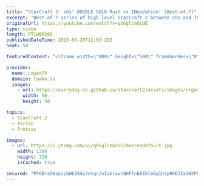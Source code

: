 ```yaml
---
title: "StarCraft 2: sOs' DOUBLE GOLD Rush vs INnoVation! (Best-of-7)"
excerpt: "Best-of-7 series of high level StarCraft 2 between sOs and INnoVation. This series has a variety of macro and cheese, and is the first return of sOs after he recently completed his military service in South Korea.  Support my work: https://patreon.com/lowkotv Lowko Merch: https://lowko.shop  My YouTube"
originalUrl: https://youtube.com/watch?v=qbGglcnGcUE
type: video
length: PT1H6M20S
publishedDateTime: 2023-03-20T12:03:10Z
heat: 50

featuredContent: "<iframe width=\"800\" height=\"500\" frameborder=\"0\" src=\"https://www.youtube.com/embed/qbGglcnGcUE\" allow=\"accelerometer; autoplay; encrypted-media; gyroscope; picture-in-picture\" allowfullscreen></iframe>"

provider:
  name: LowkoTV
  domain: lowko.tv
  images:
    - url: https://everyday-cc.github.io/starcraft2/assets/images/organizations/lowko.tv-50x50.jpg
      width: 50
      height: 50

topics:
  - StarCraft 2
  - Terran
  - Protoss

images:
  - url: https://i.ytimg.com/vi/qbGglcnGcUE/maxresdefault.jpg
    width: 1280
    height: 720
    isCached: true

secured: "Mf6Bra5Wzpzj6WEZAdy7ntqr/oIabrswcQHFfnEEEbleGq1htp90EJIadN2PPJL+8XBLtxLdPgiQl/HTAk5B+vl2W9J2FPa2MMR6ND6uQ8tNndHw0tD1brPLtrhS068Slb+u2bEj2m4dNzJWR94LHl9/BewFv9MkOlzwGz7FapvNf9mSFKjXqQq06X8jerf6g2qLalCXAanjZWlIyt3Q/OV7Xeve5iJHy/bHPUv3p83b6/uNCa+y0zNGVF2LhRta1SSok7AEDrZXZeNU77xhAnwNzZLgzXHamFQ1uCvYpOiRu+uyP4aR4NwQoTV22CRJ4YSzyeKIx3KBF0pVQRyPQQNFyBFOdX8uINa23+ZDJndXiYTjOD6A8OFmgIMkmuVjkw88/D4t1wQ2zJm6pXLURrJ5/VCdQmInCr2SjtRyqGP+l1g7hmVMEQNWVj+oSIBm;/3aqeLyHw+XlYURH13GFrw=="
---
```


